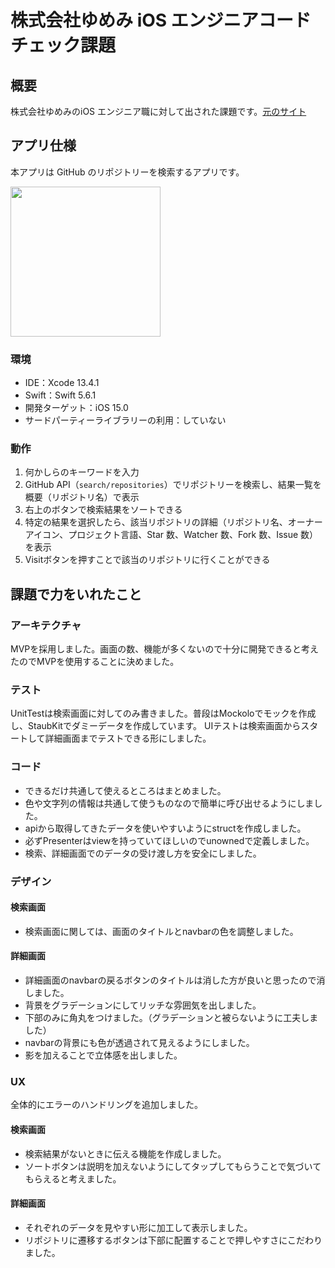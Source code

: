 # 株式会社ゆめみ iOS エンジニアコードチェック課題

## 概要

株式会社ゆめみのiOS エンジニア職に対して出された課題です。[元のサイト](https://github.com/yumemi-inc/ios-engineer-codecheck)

## アプリ仕様

本アプリは GitHub のリポジトリーを検索するアプリです。

<img src="https://user-images.githubusercontent.com/36535072/200465834-141b265c-9229-42f0-812c-5b8f04d396b1.gif" width="240px">


### 環境

- IDE：Xcode 13.4.1
- Swift：Swift 5.6.1
- 開発ターゲット：iOS 15.0
- サードパーティーライブラリーの利用：していない

### 動作

1. 何かしらのキーワードを入力
2. GitHub API（`search/repositories`）でリポジトリーを検索し、結果一覧を概要（リポジトリ名）で表示
3. 右上のボタンで検索結果をソートできる
4. 特定の結果を選択したら、該当リポジトリの詳細（リポジトリ名、オーナーアイコン、プロジェクト言語、Star 数、Watcher 数、Fork 数、Issue 数）を表示
5. Visitボタンを押すことで該当のリポジトリに行くことができる

## 課題で力をいれたこと

### アーキテクチャ
MVPを採用しました。画面の数、機能が多くないので十分に開発できると考えたのでMVPを使用することに決めました。

### テスト
UnitTestは検索画面に対してのみ書きました。普段はMockoloでモックを作成し、StaubKitでダミーデータを作成しています。
UIテストは検索画面からスタートして詳細画面までテストできる形にしました。

### コード
- できるだけ共通して使えるところはまとめました。
- 色や文字列の情報は共通して使うものなので簡単に呼び出せるようにしました。
- apiから取得してきたデータを使いやすいようにstructを作成しました。
- 必ずPresenterはviewを持っていてほしいのでunownedで定義しました。
- 検索、詳細画面でのデータの受け渡し方を安全にしました。

### デザイン

#### 検索画面
- 検索画面に関しては、画面のタイトルとnavbarの色を調整しました。

#### 詳細画面
- 詳細画面のnavbarの戻るボタンのタイトルは消した方が良いと思ったので消しました。
- 背景をグラデーションにしてリッチな雰囲気を出しました。
- 下部のみに角丸をつけました。（グラデーションと被らないように工夫しました）
- navbarの背景にも色が透過されて見えるようにしました。
- 影を加えることで立体感を出しました。

### UX
全体的にエラーのハンドリングを追加しました。

#### 検索画面
- 検索結果がないときに伝える機能を作成しました。
- ソートボタンは説明を加えないようにしてタップしてもらうことで気づいてもらえると考えました。

#### 詳細画面
- それぞれのデータを見やすい形に加工して表示しました。
- リポジトリに遷移するボタンは下部に配置することで押しやすさにこだわりました。

